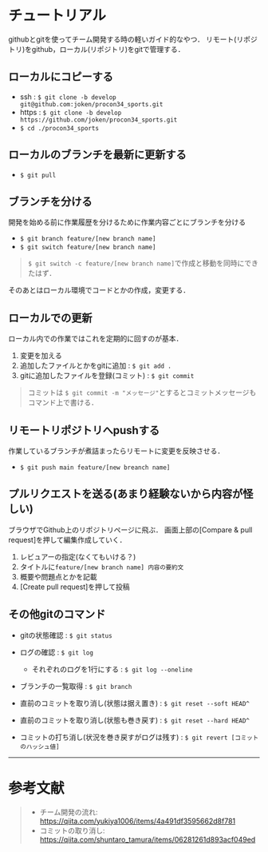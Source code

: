 # チュートリアル
githubとgitを使ってチーム開発する時の軽いガイド的なやつ．
リモート(リポジトリ)をgithub，ローカル(リポジトリ)をgitで管理する．

## ローカルにコピーする
- ssh : `$ git clone -b develop  git@github.com:joken/procon34_sports.git`
- https : `$ git clone -b develop  https://github.com/joken/procon34_sports.git`
- `$ cd ./procon34_sports`

## ローカルのブランチを最新に更新する
- `$ git pull`

## ブランチを分ける
開発を始める前に作業履歴を分けるために作業内容ごとにブランチを分ける
- `$ git branch feature/[new branch name]`
- `$ git switch feature/[new branch name]`

> `$ git switch -c feature/[new branch name]`で作成と移動を同時にできたはず．

そのあとはローカル環境でコードとかの作成，変更する．

## ローカルでの更新
ローカル内での作業ではこれを定期的に回すのが基本．

1. 変更を加える
2. 追加したファイルとかをgitに追加 : `$ git add .`
3. gitに追加したファイルを登録(コミット) : `$ git commit`

> コミットは `$ git commit -m "メッセージ"`とするとコミットメッセージもコマンド上で書ける．

## リモートリポジトリへpushする
作業しているブランチが煮詰まったらリモートに変更を反映させる．
- `$ git push main feature/[new breanch name]`


## プルリクエストを送る(あまり経験ないから内容が怪しい)
ブラウザでGithub上のリポジトリページに飛ぶ．
画面上部の[Compare & pull request]を押して編集作成していく．
1. レビュアーの指定(なくてもいける？)
2. タイトルに`feature/[new branch name] 内容の要約文`
3. 概要や問題点とかを記載
4. [Create pull request]を押して投稿

## その他gitのコマンド
- gitの状態確認 : `$ git status`
- ログの確認 : `$ git log`
    * それぞれのログを1行にする : `$ git log --oneline`
- ブランチの一覧取得 : `$ git branch`

- 直前のコミットを取り消し(状態は据え置き) : `$ git reset --soft HEAD^`
- 直前のコミットを取り消し(状態も巻き戻す) : `$ git reset --hard HEAD^`
- コミットの打ち消し(状況を巻き戻すがログは残す) : `$ git revert [コミットのハッシュ値]`


---

# 参考文献
> - チーム開発の流れ: https://qiita.com/yukiya1006/items/4a491df3595662d8f781
> - コミットの取り消し: https://qiita.com/shuntaro_tamura/items/06281261d893acf049ed

